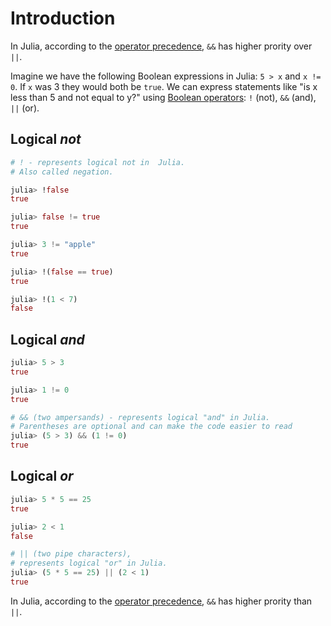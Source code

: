 # Introduction

In Julia, according to the [operator precedence](https://docs.julialang.org/en/v1/manual/mathematical-operations/#Operator-Precedence-and-Associativity), `&&` has higher prority over `||`.

Imagine we have the following Boolean expressions in Julia: `5 > x` and `x != 0`.
If `x` was 3 they would both be `true`.
We can express statements like "is x less than 5 and not equal to y?" using [Boolean operators](https://docs.julialang.org/en/v1/manual/mathematical-operations/#Boolean-Operators): `!` (not), `&&` (and), `||` (or).

## Logical _not_

```julia
# ! - represents logical not in  Julia.
# Also called negation.

julia> !false
true

julia> false != true
true

julia> 3 != "apple"
true

julia> !(false == true)
true

julia> !(1 < 7)
false
```

## Logical _and_

```julia
julia> 5 > 3
true

julia> 1 != 0
true

# && (two ampersands) - represents logical "and" in Julia.
# Parentheses are optional and can make the code easier to read
julia> (5 > 3) && (1 != 0)
true
```

## Logical _or_

```julia
julia> 5 * 5 == 25
true

julia> 2 < 1
false

# || (two pipe characters),
# represents logical "or" in Julia.
julia> (5 * 5 == 25) || (2 < 1)
true
```

In Julia, according to the [operator precedence](https://docs.julialang.org/en/v1/manual/mathematical-operations/#Operator-Precedence-and-Associativity), `&&` has higher prority than `||`.

